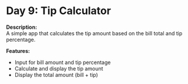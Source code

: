 # Day 9: Tip Calculator

**Description:**  
A simple app that calculates the tip amount based on the bill total and tip percentage.

**Features:**

- Input for bill amount and tip percentage
- Calculate and display the tip amount
- Display the total amount (bill + tip)
